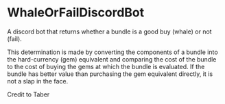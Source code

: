 # WhaleOrFailDiscordBot
A discord bot that returns whether a bundle is a good buy (whale) or not (fail).

This determination is made by converting the components of a bundle into the hard-currency (gem) equivalent and comparing the cost of the bundle to the cost of buying the gems at which the bundle is evaluated. If the bundle has better value than purchasing the gem equivalent directly, it is not a slap in the face.

Credit to Taber
